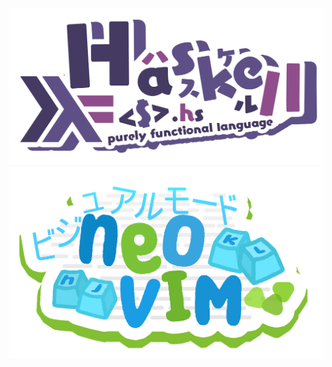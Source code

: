 ![alt text](https://github.com/pita092/pita092/blob/main/haskell-uwu.png?raw=true) ![alt text](https://github.com/pita092/pita092/blob/main/NeoVim-Shadow.png?raw=true)

